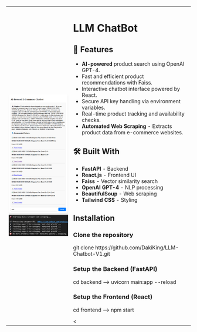 <table>
    <tr>
        <td><img src="https://github.com/DakiKing/LLM-Chatbot-V1/blob/main/chat.png?raw=true" width="300px">
            <img src="https://github.com/DakiKing/LLM-Chatbot-V1/blob/main/sc.png?raw=true" width="300px">
        </td>
        <td>
            <h1>LLM ChatBot</h1>
   
<h2>🚀 Features</h2>
        <ul>
            <li><strong>AI-powered</strong> product search using OpenAI GPT-4.</li>
            <li>Fast and efficient product recommendations with Faiss.</li>
            <li>Interactive chatbot interface powered by React.</li>
            <li>Secure API key handling via environment variables.</li>
            <li>Real-time product tracking and availability checks.</li>
            <li><strong>Automated Web Scraping</strong> - Extracts product data from e-commerce websites.</li>
        </ul>
<h2>🛠 Built With</h2>
        <ul>
            <li><strong>FastAPI</strong> - Backend</li>
            <li><strong>React.js</strong> - Frontend UI</li>
            <li><strong>Faiss</strong> - Vector similarity search</li>
            <li><strong>OpenAI GPT-4</strong> - NLP processing</li>
            <li><strong>BeautifulSoup</strong> - Web scraping</li>
            <li><strong>Tailwind CSS</strong> - Styling</li>
        </ul>


<h2>Installation </h2>
<h3>Clone the repository </h3>
<p>git clone https://github.com/DakiKing/LLM-Chatbot-V1.git</p>     
<h3> Setup the Backend (FastAPI)</h3>
<p>cd backend  --> uvicorn main:app --reload </p>
<h3> Setup the Frontend (React)</h3>
<p>cd frontend --> npm start  </p>
<
        
</td>
 </tr>
</table>
